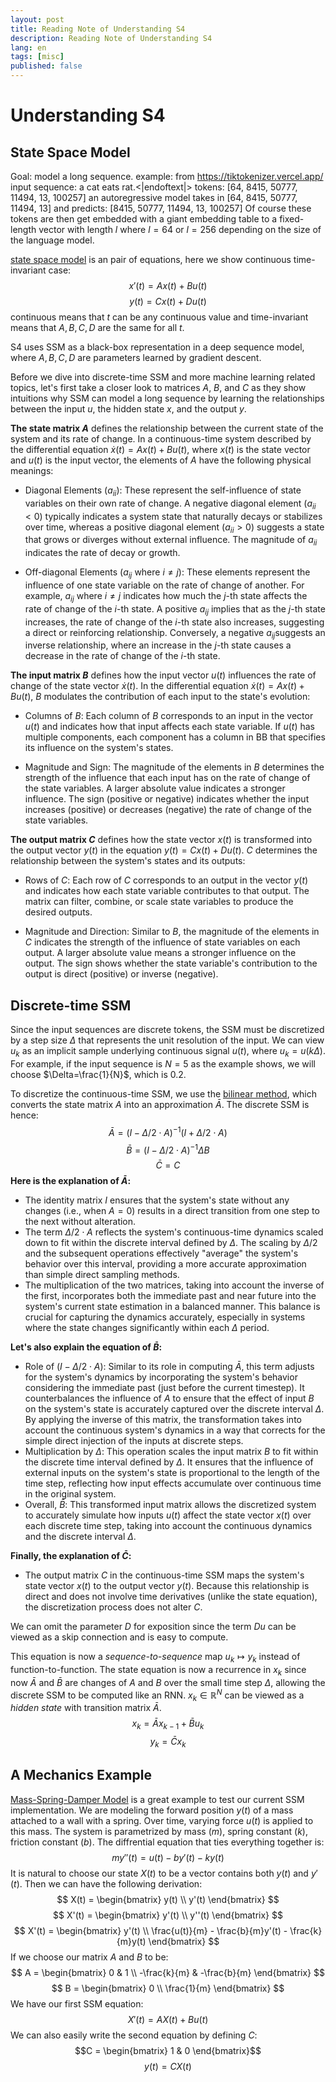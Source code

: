 ```yaml
---
layout: post
title: Reading Note of Understanding S4
description: Reading Note of Understanding S4
lang: en
tags: [misc]
published: false
---
```




Understanding S4
================

State Space Model
-----------------
Goal: model a long sequence.
example: from https://tiktokenizer.vercel.app/
input sequence:
a cat eats rat.<|endoftext|>
tokens:
[64, 8415, 50777, 11494, 13, 100257]
an autoregressive model takes in
[64, 8415, 50777, 11494, 13]
and predicts:
[8415, 50777, 11494, 13, 100257]
Of course these tokens are then get embedded with a giant embedding table to a fixed-length vector with length $l$ where $l=64$ or $l=256$ depending on the size of the language model.

[state space model](https://en.wikipedia.org/wiki/State-space_representation) is an pair of equations, here we show continuous time-invariant case:
$$x'(t)=Ax(t)+Bu(t)$$
$$y(t)=Cx(t)+Du(t)$$
continuous means that $t$ can be any continuous value and time-invariant means that $A,B,C,D$ are the same for all $t$.

S4 uses SSM as a black-box representation in a deep sequence model, where $A,B,C,D$ are parameters learned by gradient descent.

Before we dive into discrete-time SSM and more machine learning related topics, let's first take a closer look to matrices $A$, $B$, and $C$ as they show intuitions why SSM can model a long sequence by learning the relationships between the input $u$, the hidden state $x$, and the output $y$.

**The state matrix $A$** defines the relationship between the current state of the system and its rate of change. In a continuous-time system described by the differential equation $\dot x(t)=Ax(t)+Bu(t)$, where $x(t)$ is the state vector and $u(t)$ is the input vector, the elements of $A$ have the following physical meanings:
 - Diagonal Elements ($a_{ii}$​): These represent the self-influence of state variables on their own rate of change. A negative diagonal element ($a_{ii}<0$) typically indicates a system state that naturally decays or stabilizes over time, whereas a positive diagonal element ($a_{ii}>0$) suggests a state that grows or diverges without external influence. The magnitude of $a_{ii}$​ indicates the rate of decay or growth.

 - Off-diagonal Elements ($a_{ij}$ where $i\neq j$): These elements represent the influence of one state variable on the rate of change of another. For example, $a_{ij}$ where $i\neq j$ indicates how much the $j$-th state affects the rate of change of the $i$-th state. A positive $a_{ij}$ implies that as the $j$-th state increases, the rate of change of the $i$-th state also increases, suggesting a direct or reinforcing relationship. Conversely, a negative $a_{ij}$​ suggests an inverse relationship, where an increase in the $j$-th state causes a decrease in the rate of change of the $i$-th state.

**The input matrix $B$** defines how the input vector $u(t)$ influences the rate of change of the state vector $\dot x(t)$. In the differential equation $\dot x(t)=Ax(t)+Bu(t)$, $B$ modulates the contribution of each input to the state's evolution:

 - Columns of $B$: Each column of $B$ corresponds to an input in the vector $u(t)$ and indicates how that input affects each state variable. If $u(t)$ has multiple components, each component has a column in BB that specifies its influence on the system's states.

 - Magnitude and Sign: The magnitude of the elements in $B$ determines the strength of the influence that each input has on the rate of change of the state variables. A larger absolute value indicates a stronger influence. The sign (positive or negative) indicates whether the input increases (positive) or decreases (negative) the rate of change of the state variables.

 **The output matrix $C$** defines how the state vector $x(t)$ is transformed into the output vector $y(t)$ in the equation $y(t)=Cx(t)+Du(t)$. $C$ determines the relationship between the system's states and its outputs:

 - Rows of $C$: Each row of $C$ corresponds to an output in the vector $y(t)$ and indicates how each state variable contributes to that output. The matrix can filter, combine, or scale state variables to produce the desired outputs.

 - Magnitude and Direction: Similar to $B$, the magnitude of the elements in $C$ indicates the strength of the influence of state variables on each output. A larger absolute value means a stronger influence on the output. The sign shows whether the state variable's contribution to the output is direct (positive) or inverse (negative).

Discrete-time SSM
-----------------
Since the input sequences are discrete tokens, the SSM must be discretized by a step size $\Delta$ that represents the unit resolution of the input. We can view $u_k$ as an implicit sample underlying continuous signal $u(t)$, where $u_k=u(k\Delta)$. For example, if the input sequence is $N=5$ as the example shows, we will choose $\Delta=\frac{1}{N}$, which is 0.2.

To discretize the continuous-time SSM, we use the [bilinear method](https://en.wikipedia.org/wiki/Bilinear_transform), which converts the state matrix $A$ into an approximation $\bar A$. The discrete SSM is hence:
$$\bar A = (I - \Delta/2 \cdot A)^{-1}(I+\Delta/2 \cdot A)$$
$$\bar B = (I - \Delta/2 \cdot A)^{-1}\Delta B$$
$$\bar C = C$$
**Here is the explanation of $\bar A$:**
 - The identity matrix $I$ ensures that the system's state without any changes (i.e., when $A=0$) results in a direct transition from one step to the next without alteration.
 - The term $\Delta/2 \cdot A$ reflects the system's continuous-time dynamics scaled down to fit within the discrete interval defined by $\Delta$. The scaling by $\Delta / 2$ and the subsequent operations effectively "average" the system's behavior over this interval, providing a more accurate approximation than simple direct sampling methods.
 - The multiplication of the two matrices, taking into account the inverse of the first, incorporates both the immediate past and near future into the system's current state estimation in a balanced manner. This balance is crucial for capturing the dynamics accurately, especially in systems where the state changes significantly within each $\Delta$ period.
 
 **Let's also explain the equation of $\bar B$:**
 - Role of $(I - \Delta/2 \cdot A)$: Similar to its role in computing $\bar A$, this term adjusts for the system's dynamics by incorporating the system's behavior considering the immediate past (just before the current timestep). It counterbalances the influence of $A$ to ensure that the effect of input $B$ on the system's state is accurately captured over the discrete interval $\Delta$. By applying the inverse of this matrix, the transformation takes into account the continuous system's dynamics in a way that corrects for the simple direct injection of the inputs at discrete steps.
 - Multiplication by $\Delta$: This operation scales the input matrix $B$ to fit within the discrete time interval defined by $\Delta$. It ensures that the influence of external inputs on the system's state is proportional to the length of the time step, reflecting how input effects accumulate over continuous time in the original system.
 - Overall, $\bar B$: This transformed input matrix allows the discretized system to accurately simulate how inputs $u(t)$ affect the state vector $x(t)$ over each discrete time step, taking into account the continuous dynamics and the discrete interval $\Delta$.

**Finally, the explanation of $\bar C$:**
 - The output matrix $C$ in the continuous-time SSM maps the system's state vector $x(t)$ to the output vector $y(t)$. Because this relationship is direct and does not involve time derivatives (unlike the state equation), the discretization process does not alter $C$.

 We can omit the parameter $D$ for exposition since the term $Du$ can be viewed as a skip connection and is easy to compute.

 This equation is now a *sequence-to-sequence* map $u_k \mapsto y_k$ instead of function-to-function. The state equation is now a recurrence in $x_k$ since now $\bar A$ and $\bar B$ are changes of $A$ and $B$ over the small time step $\Delta$, allowing the discrete SSM to be computed like an RNN. $x_k \in \mathbb{R}^N$ can be viewed as a *hidden state* with transition matrix $\bar A$.
 $$x_k = \bar A x_{k-1} + \bar B u_k$$
 $$y_k = \bar C x_k$$

A Mechanics Example
-------------------
[Mass-Spring-Damper Model](https://en.wikipedia.org/wiki/Mass-spring-damper_model) is a great example to test our current SSM implementation. We are modeling the forward position $y(t)$ of a mass attached to a wall with a spring. Over time, varying force $u(t)$ is applied to this mass. The system is parametrized by mass ($m$), spring constant ($k$), friction constant ($b$). The diffrential equation that ties everything together is:
$$ my''(t) = u(t) - by'(t) - ky(t) $$
It is natural to choose our state $X(t)$ to be a vector contains both $y(t)$ and $y'(t)$. Then we can have the following derivation:
$$ X(t) = \begin{bmatrix} y(t) \\ y'(t) \end{bmatrix} $$
$$ X'(t) = \begin{bmatrix} y'(t) \\ y''(t) \end{bmatrix} $$
$$ X'(t) = \begin{bmatrix} y'(t) \\ \frac{u(t)}{m} - \frac{b}{m}y'(t) - \frac{k}{m}y(t) \end{bmatrix} $$
If we choose our matrix $A$ and $B$ to be:
$$ A = \begin{bmatrix} 0 & 1 \\ -\frac{k}{m} & -\frac{b}{m} \end{bmatrix} $$
$$ B = \begin{bmatrix} 0 \\ \frac{1}{m} \end{bmatrix} $$
We have our first SSM equation:
$$ X'(t) = AX(t) + Bu(t)$$
We can also easily write the second equation by defining $C$:
$$C = \begin{bmatrix} 1 & 0 \end{bmatrix}$$
$$ y(t) = CX(t)$$
